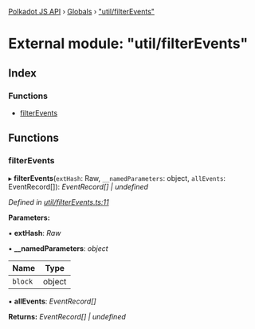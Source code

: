 [Polkadot JS API](../README.md) › [Globals](../globals.md) › ["util/filterEvents"](_util_filterevents_.md)

# External module: "util/filterEvents"

## Index

### Functions

* [filterEvents](_util_filterevents_.md#filterevents)

## Functions

###  filterEvents

▸ **filterEvents**(`extHash`: Raw, `__namedParameters`: object, `allEvents`: EventRecord[]): *EventRecord[] | undefined*

*Defined in [util/filterEvents.ts:11](https://github.com/polkadot-js/api/blob/4c328964d5/packages/api/src/util/filterEvents.ts#L11)*

**Parameters:**

▪ **extHash**: *Raw*

▪ **__namedParameters**: *object*

Name | Type |
------ | ------ |
`block` | object |

▪ **allEvents**: *EventRecord[]*

**Returns:** *EventRecord[] | undefined*
